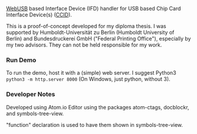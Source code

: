 [WebUSB] based Interface Device (IFD) handler for USB based Chip Card Interface Device(s) ([CCID]).

This is a proof-of-concept developed for my diploma thesis. I was supported by Humboldt-Universität zu Berlin (Humboldt University of Berlin) and Bundesdruckerei GmbH ("Federal Printing Office"), especially by my two advisors. They can not be held responsible for my work.

[WebUSB]: https://wicg.github.io/webusb/
[CCID]: http://www.usb.org/developers/docs/devclass_docs/DWG_Smart-Card_CCID_Rev110.pdf

### Run Demo ###
To run the demo, host it with a (simple) web server. I suggest Python3 `python3 -m http.server 8000` (On Windows, just python, without 3).

### Developer Notes ###
Developed using Atom.io Editor using the packages atom-ctags, docblockr, and symbols-tree-view.

"function" declaration is used to have them shown in symbols-tree-view.

